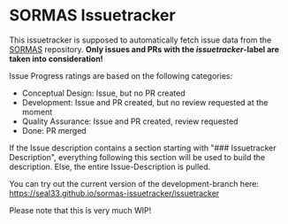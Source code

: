 # SORMAS Issuetracker

This issuetracker is supposed to automatically fetch issue data from the [SORMAS](https://github.com/hzi-braunschweig/SORMAS-Project) repository.
**Only issues and PRs with the _issuetracker_-label are taken into consideration!**

Issue Progress ratings are based on the following categories:
- Conceptual Design: Issue, but no PR created
- Development: Issue and PR created, but no review requested at the moment
- Quality Assurance: Issue and PR created, review requested
- Done: PR merged

If the Issue description contains a section starting with "### Issuetracker Description", everything following this section will be used to build the description.
Else, the entire Issue-Description is pulled.

You can try out the current version of the development-branch here: https://seal33.github.io/sormas-issuetracker/issuetracker

Please note that this is very much WIP!
